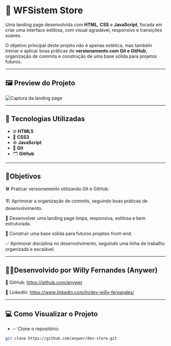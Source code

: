 # 🏪 WFSistem Store

Uma landing page desenvolvida com **HTML**, **CSS** e **JavaScript**, focada em criar uma interface estilosa, com visual agradável, responsivo e transições suaves.

O objetivo principal deste projeto não é apenas estética, mas também treinar e aplicar boas práticas de **versionamento com Git e GitHub**, organização de commits e construção de uma base sólida para projetos futuros.

---

## 🖼️ **Preview do Projeto**

![Captura da landing page](https://github.com/anywer/dev-store/blob/main/img/Captura%20de%20tela%202025-05-21%20214507.png?raw=true)

---

## 🚀 **Tecnologias Utilizadas**

- 🌐 **HTML5**
- 🎨 **CSS3**
- ⚙️ **JavaScript**
- 🔧 **Git**
- 🗂️ **GitHub**

---
## 🎯**Objetivos**
🛠️ Praticar versionamento utilizando Git e GitHub.

🏗️ Aprimorar a organização de commits, seguindo boas práticas de desenvolvimento.

🎨 Desenvolver uma landing page limpa, responsiva, estilosa e bem estruturada.

🚀 Construir uma base sólida para futuros projetos front-end.

✅ Aprimorar disciplina no desenvolvimento, seguindo uma linha de trabalho organizada e escalável.

---
## 👨‍💻**Desenvolvido por Willy Fernandes (Anywer)**

🔗 GitHub: https://github.com/anywer

🔗 LinkedIn: https://www.linkedin.com/in/dev-willy-fernandes/

---
## 💻 **Como Visualizar o Projeto**

- ✅ Clone o repositório:

```bash
git clone https://github.com/anywer/dev-store.git




